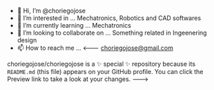 - 👋 Hi, I’m @choriegojose
- 👀 I’m interested in ...
Mechatronics, Robotics and CAD softwares
- 🌱 I’m currently learning ...
Mechatronics
- 💞️ I’m looking to collaborate on ...
Something related in Ingeenering design
- 📫 How to reach me ...
<--- choriegojose@gmail.com

choriegojose/choriegojose is a ✨ special ✨ repository because its `README.md` (this file) appears on your GitHub profile.
You can click the Preview link to take a look at your changes.
--->
